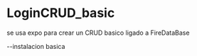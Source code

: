 # LoginCRUD_basic
se usa expo para crear un CRUD basico ligado a FireDataBase

--instalacion basica

